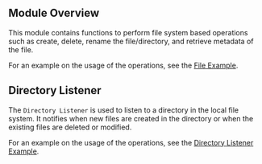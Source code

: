 ## Module Overview

This module contains functions to perform file system based operations such as create, delete, rename the
file/directory, and retrieve metadata of the file.

For an example on the usage of the operations, see the [File Example](https://ballerina.io/swan-lake/learn/by-example/file.html).

## Directory Listener 

The `Directory Listener` is used to listen to a directory in the local file system. It notifies when new files are created in the directory or when the existing files are deleted or modified.

For an example on the usage of the operations, see the [Directory Listener Example](https://ballerina.io/swan-lake/learn/by-example/directory-listener.html).
